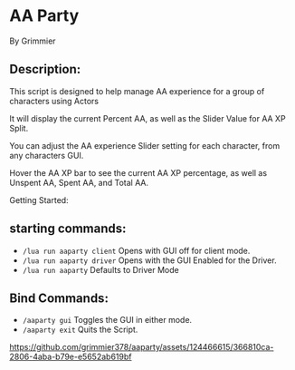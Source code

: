 # AA Party

By Grimmier

## Description: 

This script is designed to help manage AA experience for a group of characters using Actors

It will display the current Percent AA, as well as the Slider Value for AA XP Split.

You can adjust the AA experience Slider setting for each character, from any characters GUI.

Hover the AA XP bar to see the current AA XP percentage, as well as Unspent AA, Spent AA, and Total AA.

Getting Started: 

## starting commands:

* ```/lua run aaparty client``` Opens with GUI off for client mode.
* ```/lua run aaparty driver``` Opens with the GUI Enabled for the Driver.
* ```/lua run aaparty``` Defaults to Driver Mode

## Bind Commands:

* ```/aaparty gui```  Toggles the GUI in either mode.
* ```/aaparty exit``` Quits the Script.

https://github.com/grimmier378/aaparty/assets/124466615/366810ca-2806-4aba-b79e-e5652ab619bf

